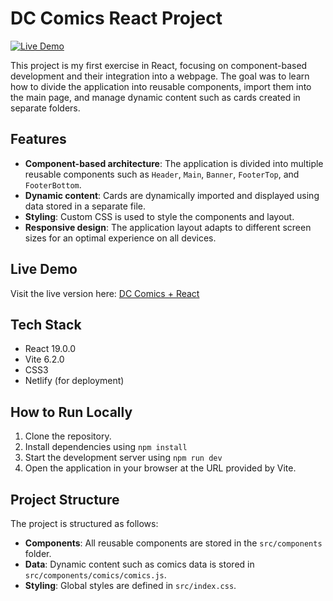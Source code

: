 # DC Comics React Project

[![Live Demo](https://img.shields.io/badge/live-demo-green)](https://react-dc-comics.netlify.app/)

This project is my first exercise in React, focusing on component-based development and their integration into a webpage. The goal was to learn how to divide the application into reusable components, import them into the main page, and manage dynamic content such as cards created in separate folders.

## Features
- **Component-based architecture**: The application is divided into multiple reusable components such as `Header`, `Main`, `Banner`, `FooterTop`, and `FooterBottom`.
- **Dynamic content**: Cards are dynamically imported and displayed using data stored in a separate file.
- **Styling**: Custom CSS is used to style the components and layout.
- **Responsive design**: The application layout adapts to different screen sizes for an optimal experience on all devices.

## Live Demo
Visit the live version here: 
[DC Comics + React](https://react-dc-comics.netlify.app/)

## Tech Stack
- React 19.0.0 
- Vite 6.2.0 
- CSS3 
- Netlify (for deployment)

## How to Run Locally
1. Clone the repository.
2. Install dependencies using `npm install`
3. Start the development server using `npm run dev`
4. Open the application in your browser at the URL provided by Vite.

## Project Structure
The project is structured as follows:
- **Components**: All reusable components are stored in the `src/components` folder.
- **Data**: Dynamic content such as comics data is stored in `src/components/comics/comics.js`.
- **Styling**: Global styles are defined in `src/index.css`.


